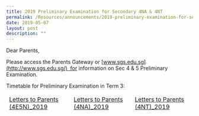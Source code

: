 ```yaml
---
title: 2019 Preliminary Examination for Secondary 4NA & 4NT
permalink: /Resources/announcements/2019-preliminary-examination-for-secondary-4na-4nt/
date: 2019-05-07
layout: post
description: ""
---
```

Dear Parents,

Please access the Parents Gateway or [www.sgs.edu.sg](http://www.sgs.edu.sg/)  for information on Sec 4 & 5 Preliminary Examination. 

Timetable for Preliminary Examination in Term 3:

<table>
<thead>
  <tr>
    <td><a href="https://www.sgs.edu.sg/wp-content/uploads/2019/07/Letters-to-Parents-4E5N_2019.pdf">Letters to Parents (4E5N)_2019</a></td>
    <td><a href="https://www.sgs.edu.sg/wp-content/uploads/2019/07/Letters-to-Parents-4NA_2019.pdf">Letters to Parents (4NA)_2019</a></td>
    <td><a href="https://www.sgs.edu.sg/wp-content/uploads/2019/07/Letters-to-Parents-4NT_2019.pdf">Letters to Parents (4NT)_2019</a></td>
  </tr>
</thead>
</table>